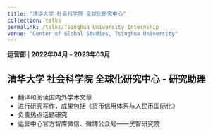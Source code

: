 ```yaml
---
title: "清华大学 社会科学院 全球化研究中心"
collection: talks
permalink: /talks/Tsinghua University Internship
venue: "Center of Global Studies, Tsinghua University"
---
```

**运营部** | **2022年04月 - 2023年03月**

## 清华大学 社会科学院 全球化研究中心 - 研究助理
- 翻译和阅读国内外学术文章
- 进行研究写作，成果包括《货币信用体系与人民币国际化》
- 负责热点话题研究
- 运营中心官方智库微信、微博公众号——民智研究院